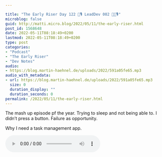 ```yaml
---

title: "The Early Riser Day 122 🌅🎙 LeadDev 002 👨‍💻🎙"
microblog: false
guid: http://matti.micro.blog/2022/05/11/the-early-riser.html
post_id: 1568648
date: 2022-05-11T08:18:49+0200
lastmod: 2022-05-11T08:18:49+0200
type: post
categories:
- "Podcast"
- "The Early Riser"
- "Dev Notes"
audio:
- https://blog.martin-haehnel.de/uploads/2022/591a05fe65.mp3
audio_with_metadata:
- url: https://blog.martin-haehnel.de/uploads/2022/591a05fe65.mp3
  size: 0
  duration_display: ""
  duration_seconds: 0
permalink: /2022/05/11/the-early-riser.html
---
```

The mash up episode pf the year. Trying to sleep and not being able to. I didn’t press a button. Failure as opportunity.

Why I need a task management app.

<audio controls="controls" src="https://blog.martin-haehnel.de/uploads/2022/591a05fe65.mp3" preload="metadata" />
